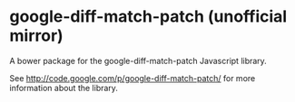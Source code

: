 google-diff-match-patch (unofficial mirror)
===========================================

A bower package for the google-diff-match-patch Javascript library.

See http://code.google.com/p/google-diff-match-patch/ for more information about the library.
